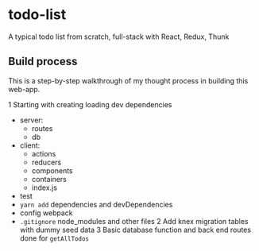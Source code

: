 # todo-list
A typical todo list from scratch, full-stack with React, Redux, Thunk


## Build process
This is a step-by-step walkthrough of my thought process in building this web-app.

1 Starting with creating loading dev dependencies
  - server: 
    - routes
    - db
  - client:
    - actions
    - reducers
    - components
    - containers
    - index.js
  - test
  - `yarn add` dependencies and devDependencies
  - config webpack
  - `.gitignore` node_modules and other files
2 Add knex migration tables with dummy seed data
3 Basic database function and back end routes done for `getAllTodos`
